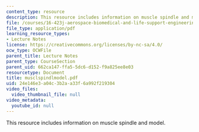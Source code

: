 ```yaml
---
content_type: resource
description: This resource includes information on muscle spindle and model.
file: /courses/16-423j-aerospace-biomedical-and-life-support-engineering-spring-2006/24e146e3a04c3b2aa33f6a992f219304_musclspindlmodel.pdf
file_type: application/pdf
learning_resource_types:
- Lecture Notes
license: https://creativecommons.org/licenses/by-nc-sa/4.0/
ocw_type: OCWFile
parent_title: Lecture Notes
parent_type: CourseSection
parent_uid: 662ca147-ffa5-5dc6-d152-f9a825ee8e03
resourcetype: Document
title: musclspindlmodel.pdf
uid: 24e146e3-a04c-3b2a-a33f-6a992f219304
video_files:
  video_thumbnail_file: null
video_metadata:
  youtube_id: null
---
```

This resource includes information on muscle spindle and model.